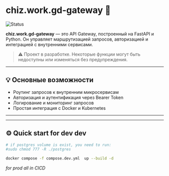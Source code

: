 # chiz.work.gd-gateway 🚀

![Status](https://img.shields.io/badge/status-in%20development-yellow)

**chiz.work.gd-gateway** — это API Gateway, построенный на FastAPI и Python. Он управляет маршрутизацией запросов, авторизацией и интеграцией с внутренними сервисами.  

> ⚠️ Проект в разработке. Некоторые функции могут быть недоступны или изменяться без предупреждения.

---

## 💡 Основные возможности
- Роутинг запросов к внутренним микросервисам
- Авторизация и аутентификация через Bearer Token
- Логирование и мониторинг запросов
- Простая интеграция с Docker и Kubernetes

---


---

 ## ⚙️ Quick start for dev dev

 ```sh
# if postgres volume is exist, you need to run:
#sudo chmod 777 -R ./postgres   

 docker compose -f compose.dev.yml  up --build -d
 ```

 *for prod all in CICD*
